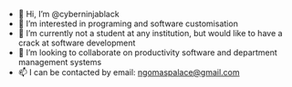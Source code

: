 - 👋 Hi, I’m @cyberninjablack
- 👀 I’m interested in programing and software customisation
- 🌱 I’m currently not a student at any institution, but would like to have a crack at software development
- 💞️ I’m looking to collaborate on productivity software and department management systems     
- 📫 I can be contacted by email: ngomaspalace@gmail.com


<!---
cyberninjablack/cyberninjablack is a ✨ special ✨ repository because its `README.md` (this file) appears on your GitHub profile.
You can click the Preview link to take a look at your changes.
--->
